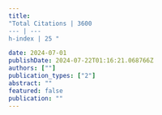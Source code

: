 ```yaml
---
title: 
"Total Citations | 3600 
--- | --- 
h-index | 25 "

date: 2024-07-01
publishDate: 2024-07-22T01:16:21.068766Z
authors: [""]
publication_types: ["2"]
abstract: ""
featured: false
publication: ""
---
```


